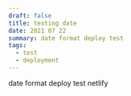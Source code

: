 ```yaml
---
draft: false
title: testing date
date: 2021 07 22
summary: date format deploy test
tags:
  - test
  - deployment
---
```

date format deploy test netlify